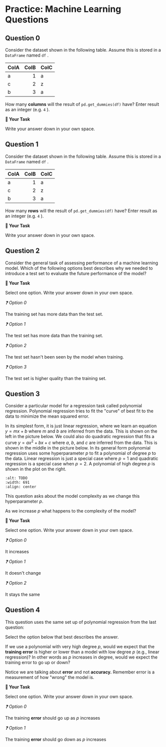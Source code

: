 # <i class="far fa-edit fa-fw"></i> Practice: Machine Learning Questions

## Question 0

Consider the dataset shown in the following table. Assume this is stored in a `DataFrame` named `df` .


|ColA|ColB|ColC|
|----|---:|----|
|a   |   1|a   |
|c   |   2|z   |
|b   |   3|a   |

How many **columns** will the result of `pd.get_dummies(df)` have? Enter result as an integer (e.g. `4` ).



**📝 Your Task**

Write your answer down in your own space.

## Question 1

Consider the dataset shown in the following table. Assume this is stored in a `DataFrame` named `df` .


|ColA|ColB|ColC|
|----|---:|----|
|a   |   1|a   |
|c   |   2|z   |
|b   |   3|a   |

How many **rows** will the result of `pd.get_dummies(df)` have? Enter result as an integer (e.g. `4` ).



**📝 Your Task**

Write your answer down in your own space.

## Question 2

Consider the general task of assessing performance of a machine learning model. Which of the following options best describes why we needed to introduce a test set to evaluate the future performance of the model?



**📝 Your Task**

Select one option. Write your answer down in your own space.

*❓ Option 0*

The training set has more data than the test set.



*❓ Option 1*

The test set has more data than the training set.





*❓ Option 2*

The test set hasn't been seen by the model when training.



*❓ Option 3*

The test set is higher quality than the training set.



## Question 3

Consider a particular model for a regression task called polynomial regression. Polynomial regression tries to fit the "curve" of best fit to the data to minimize the mean squared error.

In its simplest form, it is just linear regression, where we learn an equation $y = mx + b$ where $m$ and $b$ are inferred from the data. This is shown on the left in the picture below. We could also do quadratic regression that fits a curve $y = ax^2 + bx + c$ where $a$, $b$, and $c$ are inferred from the data. This is shown in the middle in the picture below. In its general form polynomial regression uses some hyperparameter $p$ to fit a polynomial of degree $p$ to the data. Linear regression is just a special case where $p=1$ and quadratic regression is a special case when $p=2$. A polynomial of high degree $p$ is shown in the plot on the right.



```{image} https://static.us.edusercontent.com/files/ATA1sRZNNnX1E7yReHYsPx12
:alt: TODO
:width: 691
:align: center
```

This question asks about the model complexity as we change this hyperparameter $p$.

As we increase $p$ what happens to the complexity of the model?



**📝 Your Task**

Select one option. Write your answer down in your own space.

*❓ Option 0*

It increases



*❓ Option 1*

It doesn't change



*❓ Option 2*

It stays the same



## Question 4

This question uses the same set up of polynomial regression from the last question:

Select the option below that best describes the answer.

If we use a polynomial with very high degree $p$, would we expect that the **training error** is higher or lower than a model with low degree $p$ (e.g., linear regression)? In other words as $p$ increases in  degree, would we expect the training error to go up or down?

Notice we are talking about **error** and not **accuracy.** Remember error is a measurement of how "wrong" the model is.



**📝 Your Task**

Select one option. Write your answer down in your own space.

*❓ Option 0*

The training **error** should go up as $p$ increases





*❓ Option 1*

The training **error** should go down as $p$ increases



